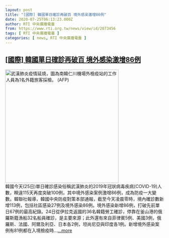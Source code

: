 ```yaml
---
layout: post
title: "[國際] 韓國單日確診再破百 境外感染激增86例"
date: 2020-07-25T06:13:23.000Z
author: RTI 中央廣播電臺
from: https://www.rti.org.tw/news/view/id/2073456
tags: [ RTI 中央廣播電臺 ]
categories: [ news, RTI 中央廣播電臺 ]
---
```

<!--1595657603000-->
[[國際] 韓國單日確診再破百 境外感染激增86例](https://www.rti.org.tw/news/view/id/2073456)
------

<div>
<img src="https://static.rti.org.tw/assets/thumbnails/2020/04/07/cf58259a836245fc2b187e1d952794a0.jpg" width="360" alt="武漢肺炎疫情延燒，圖為南韓仁川機場外檢疫站的工作人員為1名外籍旅客採檢。 (AFP)" title="武漢肺炎疫情延燒，圖為南韓仁川機場外檢疫站的工作人員為1名外籍旅客採檢。 (AFP)"><br>韓國今天(25日)單日確診感染俗稱武漢肺炎的2019年冠狀病毒疾病(COVID-19)人數，睽違115天再度突破100例，其中境外感染案例激增86例，成為防疫一大變數。韓聯社報導，韓國中央防疫對策本部通報，截至今天凌晨零時，境內確診數新增113例，包括社區感染27例及境外感染86例。境外感染新增86例，打破先前單日67例的最高紀錄。24日從伊拉克返國的36名韓籍勞工確診，停靠在釜山港的俄羅斯籍漁船32名船員確診，是主要來源；此外還有來自菲律賓5例、美國3例，俄羅斯、法國、阿爾及利亞、日本各2例，坦尚尼亞與印度各1例。新增境外感染案例有81例都在入境檢疫時...<a target="_blank" href="https://www.rti.org.tw/news/view/id/2073456">...more</a>
</div>
